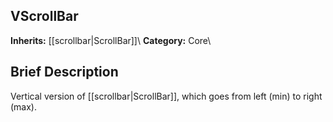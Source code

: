 ##  VScrollBar  
**Inherits:** [[scrollbar|ScrollBar]]\\
**Category:** Core\\
##  Brief Description  
Vertical version of [[scrollbar|ScrollBar]], which goes from left (min) to right (max).
